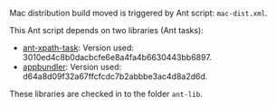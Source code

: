 Mac distribution build moved is triggered by Ant script: `mac-dist.xml`.

This Ant script depends on two libraries (Ant tasks):

* [ant-xpath-task](https://github.com/wiztools/ant-xpath-task): Version used: 3010ed4c8b0dacbcfe6e8a4fa4b6630443bb6897.
* [appbundler](https://bitbucket.org/infinitekind/appbundler): Version used: d64a8d09f32a67ffcfcdc7b2abbbe3ac4d8a2d6d.

These libraries are checked in to the folder `ant-lib`.
